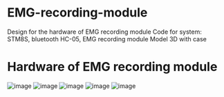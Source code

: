 # EMG-recording-module
Design for the hardware of EMG recording module 
Code for system: STM8S, bluetooth HC-05, EMG recording module
Model 3D with case 
# Hardware of EMG recording module
![image](https://github.com/Ngoc-Phu-Nguyen/EMG-recording-module/assets/167606858/ae27df3b-bad6-4d36-bc6f-aa77b63a8a41)
![image](https://github.com/Ngoc-Phu-Nguyen/EMG-recording-module/assets/167606858/44b049b0-34c2-428e-8e17-6ff846eb9e5c)
![image](https://github.com/Ngoc-Phu-Nguyen/EMG-recording-module/assets/167606858/687bb0ca-f5f9-4752-8612-ac4acf11f1bb)
![image](https://github.com/Ngoc-Phu-Nguyen/EMG-recording-module/assets/167606858/e004eac3-4560-4483-9917-e861d33dcd6b)
![image](https://github.com/Ngoc-Phu-Nguyen/EMG-recording-module/assets/167606858/a89d26a2-8852-4482-8f2b-0c47af93fad9)

